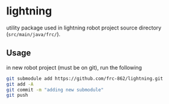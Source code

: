 # lightning

utility package used in lightning robot project source directory (`src/main/java/frc/`).

## Usage

in new robot project (must be on git), run the following

```bash
git submodule add https://github.com/frc-862/lightning.git
git add -A
git commit -m "adding new submodule"
git push
```
